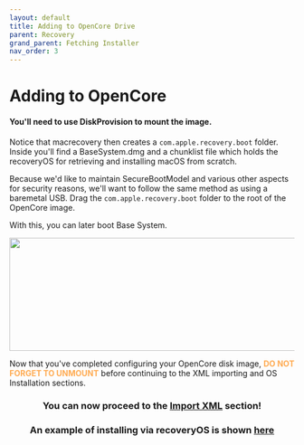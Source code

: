 ```yaml
---
layout: default
title: Adding to OpenCore Drive
parent: Recovery
grand_parent: Fetching Installer
nav_order: 3
---
```


# Adding to OpenCore
#### You'll need to use DiskProvision to mount the image.

Notice that macrecovery then creates a ``com.apple.recovery.boot`` folder. Inside you'll find a BaseSystem.dmg and a chunklist file which holds the recoveryOS for retrieving and installing macOS from scratch.

Because we'd like to maintain SecureBootModel and various other aspects for security reasons, we'll want to follow the same method as using a baremetal USB. Drag the ``com.apple.recovery.boot`` folder to the root of the OpenCore image.

With this, you can later boot Base System.

<p align="center">
  <img width="650" height="200" src="../../../../assets/BaseSystemInstallLegacyScreenshot.png">
</p>

Now that you've completed configuring your OpenCore disk image, <span style="color: #ffab52;">**DO NOT FORGET TO UNMOUNT**</span> before continuing to the XML importing and OS Installation sections.

<h3 align="center">You can now proceed to the <a href="../../../07-XML/index">Import XML</a> section!</h3>

<h3 align="center">An example of installing via recoveryOS is shown <a href="../03-Installation">here</a></h3>
